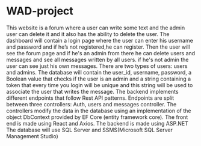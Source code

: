 # WAD-project

This website is a forum where a user can write some text and the admin user can delete it and it also has the ability to delete the user. 
The dashboard will contain a login page where the user can enter his username and password and if he’s not registered,he can register.
Then the user will see the forum page and if he's an admin from there he can delete users and messages and see all messages
written by all users. if he's not admin the user can see just his own messages.
There are two types of users: users and admins.
The database will contain the user_id, username, password, a Boolean value that checks if
the user is an admin and a string containing a token that every time you login
will be unique and this string will be used to associate the user that writes the
message.
The backend implements different endpoints that follow Rest API
patterns. Endpoints are split between three controllers: Auth, users and
messages controller. The controllers modify the data in the database using an
implementation of the object DbContext provided by EF Core (entity framework
core).
The front end is made using React and Axios.
The backend is made using ASP.NET
The database will use SQL Server and SSMS(Microsoft SQL Server
Management Studio)

